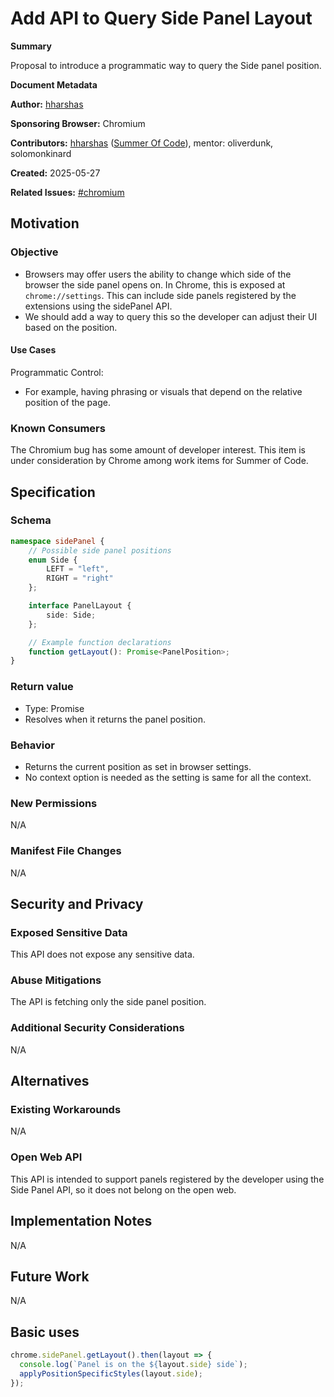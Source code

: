 # Add API to Query Side Panel Layout

**Summary**

Proposal to introduce a programmatic way to query the Side panel position.

**Document Metadata**

**Author:** [hharshas](https://github.com/hharshas)

**Sponsoring Browser:** Chromium

**Contributors:** [hharshas](https://github.com/hharshas)
([Summer Of Code](https://summerofcode.withgoogle.com/)), mentor: oliverdunk, solomonkinard

**Created:** 2025-05-27

**Related Issues:** [#chromium](https://issues.chromium.org/issues/406511291)

## Motivation

### Objective

* Browsers may offer users the ability to change which side of the browser
  the side panel opens on. In Chrome, this is exposed at `chrome://settings`.
  This can include side panels registered by the extensions using the sidePanel API.
* We should add a way to query this so the developer can adjust their UI
  based on the position.

#### Use Cases

Programmatic Control: 
* For example, having phrasing or visuals that depend on the relative position of the page.

### Known Consumers

The Chromium bug has some amount of developer interest. This item is under
consideration by Chrome among work items for Summer of Code.

## Specification

### Schema

```typescript
namespace sidePanel {
    // Possible side panel positions
    enum Side {
        LEFT = "left",
        RIGHT = "right"
    };

    interface PanelLayout {
        side: Side;
    };

    // Example function declarations
    function getLayout(): Promise<PanelPosition>;
}
```

### Return value

* Type: Promise<void>
* Resolves when it returns the panel position.

### Behavior

* Returns the current position as set in browser settings.
* No context option is needed as the setting is same for all the context.

### New Permissions

N/A

### Manifest File Changes

N/A

## Security and Privacy

### Exposed Sensitive Data

This API does not expose any sensitive data.

### Abuse Mitigations

The API is fetching only the side panel position.

### Additional Security Considerations

N/A

## Alternatives

### Existing Workarounds

N/A

### Open Web API

This API is intended to support panels registered by
the developer using the Side Panel API, so it does not belong on the open web.

## Implementation Notes

N/A

## Future Work

N/A

## Basic uses

```typescript
chrome.sidePanel.getLayout().then(layout => {
  console.log(`Panel is on the ${layout.side} side`);
  applyPositionSpecificStyles(layout.side);
});
```
